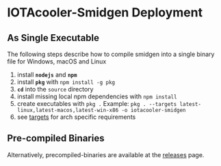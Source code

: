# IOTAcooler-Smidgen Deployment

## As Single Executable

The following steps describe how to compile smidgen into a single binary file for Windows, macOS and Linux

1. install **`nodejs`** and **`npm`**
2. install **`pkg`** with `npm install -g pkg`
3. **`cd`** into the `source` directory
4. install missing local npm dependencies with `npm install`
5. create executables with `pkg .` Example: `pkg . --targets latest-linux,latest-macos,latest-win-x86 -o iotacooler-smidgen`
6. see [targets](https://www.npmjs.com/package/pkg#targets) for arch specific requirements

## Pre-compiled Binaries

Alternatively, precompiled-binaries are available at the [releases](https://github.com/joshirio/iota-cooler-smidgen/releases) page.
